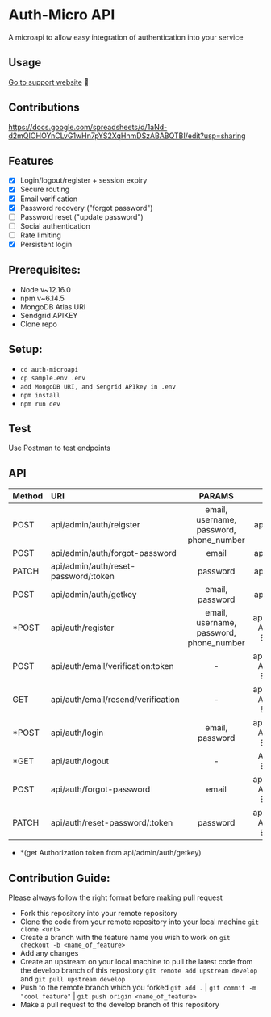 # Auth-Micro API
A microapi to allow easy integration of authentication into your service

## Usage 
[Go to support website](https://auth.microapi.dev) 🎈

## Contributions
https://docs.google.com/spreadsheets/d/1aNd-d2mQIOHOYnCLvG1wHn7pYS2XqHnmDSzABABQTBI/edit?usp=sharing

## Features
- [x] Login/logout/register + session expiry
- [x] Secure routing
- [x] Email verification
- [x] Password recovery ("forgot password")
- [ ] Password reset ("update password")
- [ ] Social authentication
- [ ] Rate limiting
- [x] Persistent login

## Prerequisites:
- Node v~12.16.0
- npm v~6.14.5
- MongoDB Atlas URI
- Sendgrid APIKEY
- Clone repo

## Setup:
- `cd auth-microapi`
- `cp sample.env .env`
- `add MongoDB URI, and Sengrid APIkey in .env`
- `npm install`
- `npm run dev`

## Test
Use Postman to test endpoints

## API
| Method | URI                                      | PARAMS                                  | HEADERS                                       |
| :---   | :----                                    | :----:                                  | :----:                                        | 
| POST   | api/admin/auth/reigster                  | email, username, password, phone_number | application/json                              |
| POST   | api/admin/auth/forgot-password           |                  email                  |             application/json                  |
| PATCH  | api/admin/auth/reset-password/:token     |                 password                |             application/json                  |
| POST   | api/admin/auth/getkey                    | email, password                         | application/json                              |
| *POST  | api/auth/register                        | email, username, password, phone_number | application/json, Authorization: Bearer token |
| POST   | api/auth/email/verification:token        |               -                         | application/json, Authorization: Bearer token |
| GET    | api/auth/email/resend/verification       |                   -                     | application/json, Authorization: Bearer token |
| *POST  | api/auth/login                           | email, password                         | application/json, Authorization: Bearer token |
| *GET   | api/auth/logout                          |                -                        |             Authorization: Bearer token       |
| POST   | api/auth/forgot-password                 |                  email                  | application/json, Authorization: Bearer token |
| PATCH  | api/auth/reset-password/:token           |                 password                | application/json, Authorization: Bearer token |

* *(get Authorization token from api/admin/auth/getkey)

## Contribution Guide:
Please always follow the right format before making pull request

* Fork this repository into your remote repository
* Clone the code from your remote repository into your local machine `git clone <url>`
* Create a branch with the feature name you wish to work on `git checkout -b <name_of_feature>`
* Add any changes
* Create an upstream on your local machine to pull the latest code from the develop branch of this repository `git remote add upstream develop` and `git pull upstream develop`
* Push to the remote branch which you forked `git add .` | `git commit -m "cool feature"` | `git push origin <name_of_feature>`
* Make a pull request to the develop branch of this repository
